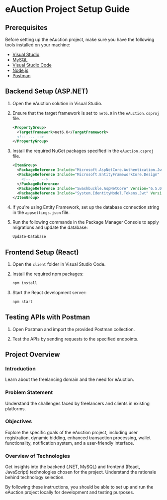 # eAuction Project Setup Guide

## Prerequisites

Before setting up the eAuction project, make sure you have the following tools installed on your machine:

- [Visual Studio](https://visualstudio.microsoft.com/)
- [MySQL](https://dev.mysql.com/downloads/installer/)
- [Visual Studio Code](https://code.visualstudio.com/download)
- [Node.js](https://nodejs.org/en/)
- [Postman](https://www.postman.com/downloads/)

## Backend Setup (ASP.NET)

1. Open the eAuction solution in Visual Studio.

2. Ensure that the target framework is set to `net6.0` in the `eAuction.csproj` file.

    ```xml
    <PropertyGroup>
      <TargetFramework>net6.0</TargetFramework>
      <!-- ... -->
    </PropertyGroup>
    ```

3. Install the required NuGet packages specified in the `eAuction.csproj` file.

    ```xml
    <ItemGroup>
      <PackageReference Include="Microsoft.AspNetCore.Authentication.JwtBearer" Version="6.0.15" />
      <PackageReference Include="Microsoft.EntityFrameworkCore.Design" Version="7.0.4">
        <!-- ... -->
      </PackageReference>
      <PackageReference Include="Swashbuckle.AspNetCore" Version="6.5.0" />
      <PackageReference Include="System.IdentityModel.Tokens.Jwt" Version="6.27.0" />
    </ItemGroup>
    ```

4. If you're using Entity Framework, set up the database connection string in the `appsettings.json` file.

5. Run the following commands in the Package Manager Console to apply migrations and update the database:

    ```bash
    Update-Database
    ```

## Frontend Setup (React)

1. Open the `client` folder in Visual Studio Code.

2. Install the required npm packages:

    ```bash
    npm install
    ```

3. Start the React development server:

    ```bash
    npm start
    ```

## Testing APIs with Postman

1. Open Postman and import the provided Postman collection.

2. Test the APIs by sending requests to the specified endpoints.

## Project Overview

### Introduction

Learn about the freelancing domain and the need for eAuction.

### Problem Statement

Understand the challenges faced by freelancers and clients in existing platforms.

### Objectives

Explore the specific goals of the eAuction project, including user registration, dynamic bidding, enhanced transaction processing, wallet functionality, notification system, and a user-friendly interface.

### Overview of Technologies

Get insights into the backend (.NET, MySQL) and frontend (React, JavaScript) technologies chosen for the project. Understand the rationale behind technology selection.

By following these instructions, you should be able to set up and run the eAuction project locally for development and testing purposes.
